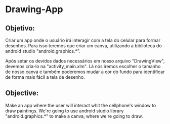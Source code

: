 # Drawing-App

## Objetivo:
    
Criar um app onde o usuário irá interagir com a tela do celular para formar desenhos.
Para isso teremos que criar um canva, utilizando a biblioteca do android studio "android.graphics.*".

Após setar os devidos dados necessários em nosso arquivo "DrawingView", devemos cria-lo na "activity_main.xlm". Lá nós iremos escolher o tamanho de nosso canva e também poderemos mudar a cor do fundo para identificar de forma mais fácil a tela de desenho.

## Objective:
    
Make an app where the user will interact whit the cellphone's window to draw paintings. 
We're going to use android studio library "android.graphics.*" to make a canva, where we're going to draw.
